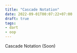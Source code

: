 ```yaml
---
title: "Cascade Notation"
date: 2022-09-01T00:07:22+07:00
draft: true
tags:
- dart
- oop
---
```


Cascade Notation (Soon)